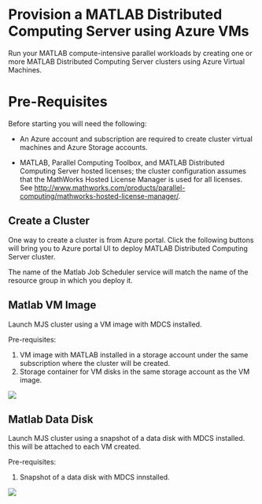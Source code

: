 # Provision a MATLAB Distributed Computing Server using Azure VMs

Run your MATLAB compute-intensive parallel workloads by creating one or more MATLAB Distributed Computing Server clusters using Azure Virtual Machines.

# Pre-Requisites

Before starting you will need the following:

- An Azure account and subscription are required to create cluster virtual machines
and Azure Storage accounts.

- MATLAB, Parallel Computing Toolbox, and MATLAB Distributed Computing Server hosted licenses; the cluster
configuration assumes that the MathWorks Hosted License Manager is used for
    all licenses. See http://www.mathworks.com/products/parallel-computing/mathworks-hosted-license-manager/.

## Create a Cluster

One way to create a cluster is from Azure portal. Click the following buttons will bring you to Azure portal UI to deploy MATLAB Distributed Computing Server cluster.

The name of the Matlab Job Scheduler service will match the name of the resource group in which you deploy it.

## Matlab VM Image

Launch MJS cluster using a VM image with MDCS installed.

Pre-requisites:  
1. VM image with MATLAB installed in a storage account under the same subscription where the cluster will be created.
2. Storage container for VM disks in the same storage account as the VM image.
                
<a href="https://portal.azure.com/#create/Microsoft.Template/uri/https%3A%2F%2Fraw.githubusercontent.com%2Funiv2218%2Fazure-mjs-scripts%2Fmaster%2Fazuredeploy.json" target="_blank">
    <img src="http://azuredeploy.net/deploybutton.png"/>
</a>

## Matlab Data Disk

Launch MJS cluster using a snapshot of a data disk with MDCS installed. this will be attached to each VM created.

Pre-requisites:  
1. Snapshot of a data disk with MDCS innstalled.

<a href="https://portal.azure.com/#create/Microsoft.Template/uri/https%3A%2F%2Fraw.githubusercontent.com%2Funiv2218%2Fazure-mjs-scripts%2Fmaster%2Fmjs-matlabdisk.json" target="_blank">
    <img src="http://azuredeploy.net/deploybutton.png"/>
</a>
